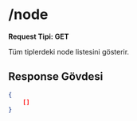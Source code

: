 # /node

**Request Tipi: GET**

Tüm tiplerdeki node listesini gösterir.

## Response Gövdesi

```json
{
    []
}
```
